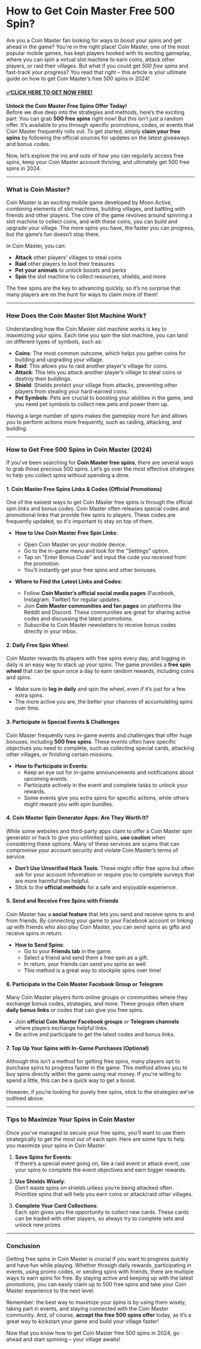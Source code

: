 # How to Get Coin Master Free 500 Spin?

Are you a Coin Master fan looking for ways to boost your spins and get ahead in the game? You're in the right place! Coin Master, one of the most popular mobile games, has kept players hooked with its exciting gameplay, where you can spin a virtual slot machine to earn coins, attack other players, or raid their villages. But what if you could get *500 free spins* and fast-track your progress? You read that right – this article is your ultimate guide on how to get Coin Master’s free 500 spins in 2024!

#### [✅CLICK HERE TO GET NOW FREE!](https://edris2025.github.io/spins/)

**Unlock the Coin Master Free Spins Offer Today!**  
Before we dive deep into the strategies and methods, here’s the exciting part: You can grab **500 free spins** right now! But this isn’t just a random offer. It’s available to you through specific promotions, codes, or events that Coin Master frequently rolls out. To get started, simply **claim your free spins** by following the official sources for updates on the latest giveaways and bonus codes.

Now, let’s explore the ins and outs of how you can regularly access free spins, keep your Coin Master account thriving, and ultimately get 500 free spins in 2024.

---

### What is Coin Master?

Coin Master is an exciting mobile game developed by Moon Active, combining elements of slot machines, building villages, and battling with friends and other players. The core of the game revolves around spinning a slot machine to collect coins, and with these coins, you can build and upgrade your village. The more spins you have, the faster you can progress, but the game’s fun doesn’t stop there.

In Coin Master, you can:
- **Attack** other players’ villages to steal coins
- **Raid** other players to loot their treasures
- **Pet your animals** to unlock boosts and perks
- **Spin** the slot machine to collect resources, shields, and more

The free spins are the key to advancing quickly, so it’s no surprise that many players are on the hunt for ways to claim more of them!

---

### How Does the Coin Master Slot Machine Work?

Understanding how the Coin Master slot machine works is key to maximizing your spins. Each time you spin the slot machine, you can land on different types of symbols, such as:

- **Coins**: The most common outcome, which helps you gather coins for building and upgrading your village.
- **Raid**: This allows you to raid another player's village for coins.
- **Attack**: This lets you attack another player’s village to steal coins or destroy their buildings.
- **Shield**: Shields protect your village from attacks, preventing other players from stealing your hard-earned coins.
- **Pet Symbols**: Pets are crucial to boosting your abilities in the game, and you need pet symbols to collect new pets and power them up.

Having a large number of spins makes the gameplay more fun and allows you to perform actions more frequently, such as raiding, attacking, and building.

---

### How to Get Free 500 Spins in Coin Master (2024)

If you’ve been searching for **Coin Master free spins**, there are several ways to grab those precious 500 spins. Let’s go over the most effective strategies to help you collect spins without spending a dime.

#### 1. **Coin Master Free Spins Links & Codes (Official Promotions)**

One of the easiest ways to get Coin Master free spins is through the official spin links and bonus codes. Coin Master often releases special codes and promotional links that provide free spins to players. These codes are frequently updated, so it's important to stay on top of them.

- **How to Use Coin Master Free Spin Links**:  
    - Open Coin Master on your mobile device.
    - Go to the in-game menu and look for the "Settings" option.
    - Tap on "Enter Bonus Code" and input the code you received from the promotion.
    - You’ll instantly get your free spins and other bonuses.

- **Where to Find the Latest Links and Codes**:  
    - Follow **Coin Master’s official social media pages** (Facebook, Instagram, Twitter) for regular updates.
    - Join **Coin Master communities and fan pages** on platforms like Reddit and Discord. These communities are great for sharing active codes and discussing the latest promotions.
    - Subscribe to Coin Master newsletters to receive bonus codes directly in your inbox.

#### 2. **Daily Free Spin Wheel**

Coin Master rewards its players with free spins every day, and logging in daily is an easy way to stack up your spins. The game provides a **free spin wheel** that can be spun once a day to earn random rewards, including coins and spins.

- Make sure to **log in daily** and spin the wheel, even if it’s just for a few extra spins.
- The more active you are, the better your chances of accumulating spins over time.

#### 3. **Participate in Special Events & Challenges**

Coin Master frequently runs in-game events and challenges that offer huge bonuses, including **500 free spins**. These events often have specific objectives you need to complete, such as collecting special cards, attacking other villages, or finishing certain missions.

- **How to Participate in Events**:  
    - Keep an eye out for in-game announcements and notifications about upcoming events.
    - Participate actively in the event and complete tasks to unlock your rewards.
    - Some events give you extra spins for specific actions, while others might reward you with spin bundles.

#### 4. **Coin Master Spin Generator Apps: Are They Worth It?**

While some websites and third-party apps claim to offer a Coin Master spin generator or hack to give you unlimited spins, **use caution** when considering these options. Many of these services are scams that can compromise your account security and violate Coin Master’s terms of service.

- **Don’t Use Unverified Hack Tools**: These might offer free spins but often ask for your account information or require you to complete surveys that are more harmful than helpful.
- Stick to the **official methods** for a safe and enjoyable experience.

#### 5. **Send and Receive Free Spins with Friends**

Coin Master has a **social feature** that lets you send and receive spins to and from friends. By connecting your game to your Facebook account or linking up with friends who also play Coin Master, you can send spins as gifts and receive spins in return.

- **How to Send Spins**:  
    - Go to your **Friends tab** in the game.
    - Select a friend and send them a free spin as a gift.
    - In return, your friends can send you spins as well.
    - This method is a great way to stockpile spins over time!

#### 6. **Participate in the Coin Master Facebook Group or Telegram**

Many Coin Master players form online groups or communities where they exchange bonus codes, strategies, and more. These groups often share **daily bonus links** or codes that can give you free spins. 

- Join **official Coin Master Facebook groups** or **Telegram channels** where players exchange helpful links.
- Be active and participate to get the latest codes and bonus links.

#### 7. **Top Up Your Spins with In-Game Purchases (Optional)**

Although this isn’t a method for getting free spins, many players opt to purchase spins to progress faster in the game. This method allows you to buy spins directly within the game using real money. If you're willing to spend a little, this can be a quick way to get a boost.

However, if you're looking for purely free spins, stick to the strategies we’ve outlined above.

---

### Tips to Maximize Your Spins in Coin Master

Once you've managed to secure your free spins, you’ll want to use them strategically to get the most out of each spin. Here are some tips to help you maximize your spins in Coin Master:

1. **Save Spins for Events**:  
   If there’s a special event going on, like a raid event or attack event, use your spins to complete the event objectives and earn bigger rewards.

2. **Use Shields Wisely**:  
   Don’t waste spins on shields unless you’re being attacked often. Prioritize spins that will help you earn coins or attack/raid other villages.

3. **Complete Your Card Collections**:  
   Each spin gives you the opportunity to collect new cards. These cards can be traded with other players, so always try to complete sets and unlock new prizes.

---

### Conclusion

Getting free spins in Coin Master is crucial if you want to progress quickly and have fun while playing. Whether through daily rewards, participating in events, using promo codes, or sending spins with friends, there are multiple ways to earn spins for free. By staying active and keeping up with the latest promotions, you can easily claim up to 500 free spins and take your Coin Master experience to the next level.

Remember: the best way to maximize your spins is by using them wisely, taking part in events, and staying connected with the Coin Master community. And, of course, **accept the free 500 spins offer** today, as it’s a great way to kickstart your game and build your village faster!

Now that you know how to get Coin Master free 500 spins in 2024, go ahead and start spinning – your village awaits!

